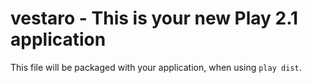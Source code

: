 vestaro - This is your new Play 2.1 application
=====================================

This file will be packaged with your application, when using `play dist`.
